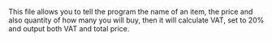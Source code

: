 This file allows you to tell the program the name of an item, the price and also quantity of how many you will buy,
then it will calculate VAT, set to 20% and output both VAT and total price.
